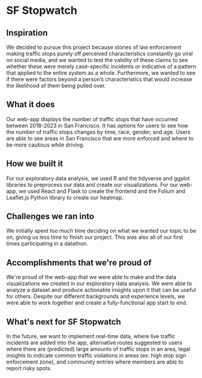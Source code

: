 # SF Stopwatch
## Inspiration
We decided to pursue this project because stories of law enforcement making traffic stops purely off perceived characteristics constantly go viral on social media, and we wanted to test the validity of these claims to see whether these were merely case-specific incidents or indicative of a pattern that applied to the entire system as a whole. Furthermore, we wanted to see if there were factors beyond a person’s characteristics that would increase the likelihood of them being pulled over.

## What it does
Our web-app displays the number of traffic stops that have occurred between 2018-2023 in San Francisco. It has options for users to see how the number of traffic stops changes by time, race, gender, and age. Users are able to see areas in San Francisco that are more enforced and where to be more cautious while driving. 

## How we built it
For our exploratory data analysis, we used R and the tidyverse and ggplot libraries to preprocess our data and create our visualizations. For our web-app, we used React and Flask to create the frontend and the Folium and Leaflet.js Python library to create our heatmap. 

## Challenges we ran into
We initially spent too much time deciding on what we wanted our topic to be on, giving us less time to finish our project. This was also all of our first times participating in a datathon. 

## Accomplishments that we're proud of
We're proud of the web-app that we were able to make and the data visualizations we created in our exploratory data analysis. We were able to analyze a dataset and produce actionable insights upon it that can be useful for others. Despite our different backgrounds and experience levels, we were able to work together and create a fully-functional app start to end. 

## What's next for SF Stopwatch
In the future, we want to implement real-time data, where live traffic incidents are added into the app, alternative routes suggested to users where there are (predicted) large amounts of traffic stops in an area, legal insights to indicate common traffic violations in areas (ex: high stop sign enforcement zone), and community entries where members are able to report risky spots. 
